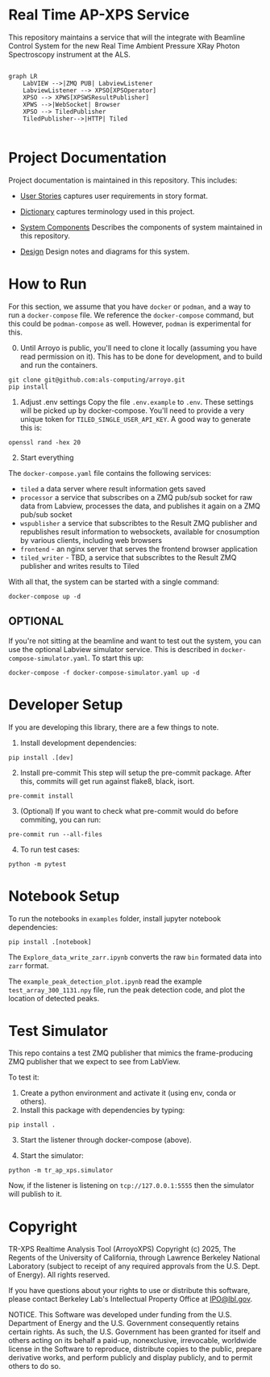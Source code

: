 # Real Time AP-XPS Service
This repository maintains a service that will the integrate with Beamline Control System for the new Real Time Ambient Pressure XRay Photon Spectroscopy instrument at the ALS.
``` mermaid

graph LR
    LabVIEW -->|ZMQ PUB| LabviewListener
    LabviewListener --> XPSO[XPSOperator]
    XPSO --> XPWS[XPSWSResultPublisher]
    XPWS -->|WebSocket| Browser
    XPSO --> TiledPublisher
    TiledPublisher-->|HTTP| Tiled


```


# Project Documentation
Project documentation is maintained in this repository. This includes:

- [User Stories](./docs/user_strories.md) captures user requirements in story format.

- [Dictionary](./docs/dictionary.md) captures terminology used in this project.

- [System Components](./docs/system_components.md) Describes the components of system maintained in this repository.

- [Design](./docs/design.md) Design notes and diagrams for this system.



# How to Run
For this section, we assume that you have `docker` or `podman`, and a way to run a `docker-compose` file. We reference the `docker-compose` command, but this could be `podman-compose` as well. However, `podman` is experimental for this.

0. Until Arroyo is public, you'll need to clone it locally (assuming you have read permission on it). This has to be done for development, and to build and run the containers.

```
git clone git@github.com:als-computing/arroyo.git
pip install
```

1. Adjust .env settings
Copy the file `.env.example` to `.env`. These settings will be picked up by docker-compose. You'll need to provide a very unique token for `TILED_SINGLE_USER_API_KEY`. A good way to generate this is:

```
openssl rand -hex 20
```

2. Start everything


The `docker-compose.yaml` file contains the following services:
- `tiled` a data server where result information gets saved
- `processor` a service that subscribes on a ZMQ pub/sub socket for raw data from Labview, processes the data, and publishes it again on a ZMQ pub/sub socket
- `wspublisher` a service that subscribtes to the Result ZMQ publisher and republishes result information to websockets, available for cnosumption by various clients, including web browsers
- `frontend` - an nginx server that serves the frontend browser application
- `tiled_writer` - TBD, a service that subscribtes to the Result ZMQ publisher and writes results to Tiled

With all that, the system can be started with a single command:

```
docker-compose up -d
```

## OPTIONAL
If you're not sitting at the beamline and want to test out the system, you can use the optional Labview simulator service. This is described in `docker-compose-simulator.yaml`. To start this up:

```
docker-compose -f docker-compose-simulator.yaml up -d
```

# Developer Setup
If you are developing this library, there are a few things to note.

1. Install development dependencies:

```
pip install .[dev]
```

2. Install pre-commit
This step will setup the pre-commit package. After this, commits will get run against flake8, black, isort.

```
pre-commit install
```

3. (Optional) If you want to check what pre-commit would do before commiting, you can run:

```
pre-commit run --all-files
```

4. To run test cases:

```
python -m pytest
```

# Notebook Setup
To run the notebooks in `examples` folder, install jupyter notebook dependencies:

```
pip install .[notebook]
```

The `Explore_data_write_zarr.ipynb` converts the raw `bin` formated data into `zarr` format.

The `example_peak_detection_plot.ipynb` read the example `test_array_300_1131.npy` file, run the peak detection code, and plot the location of detected peaks.

# Test Simulator
This repo contains a test ZMQ publisher that mimics the frame-producing ZMQ publisher that we expect to see from LabView.

To test it:
1. Create a python environment and activate it (using env, conda or others).
2. Install this package with dependencies by typing:

```
pip install .
```

3. Start the listener through docker-compose (above).

4. Start the simulator:
```
python -m tr_ap_xps.simulator

```

Now, if the listener is listening on `tcp://127.0.0.1:5555` then the simulator will publish to it.


# Copyright

TR-XPS Realtime Analysis Tool (ArroyoXPS) Copyright (c) 2025, The Regents of the University of California, through Lawrence Berkeley National Laboratory (subject to receipt of any required approvals from the U.S. Dept. of Energy). 
All rights reserved.

If you have questions about your rights to use or distribute this software,
please contact Berkeley Lab's Intellectual Property Office at
IPO@lbl.gov.

NOTICE.  This Software was developed under funding from the U.S. Department
of Energy and the U.S. Government consequently retains certain rights.  As
such, the U.S. Government has been granted for itself and others acting on
its behalf a paid-up, nonexclusive, irrevocable, worldwide license in the
Software to reproduce, distribute copies to the public, prepare derivative 
works, and perform publicly and display publicly, and to permit others to do so.